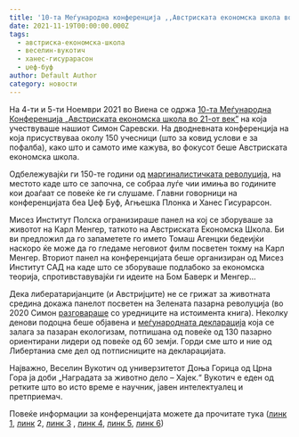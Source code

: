 ```yaml
---
title: '10-та Меѓународна конференција ,,Австриската економска школа во 21-виот век“'
date: 2021-11-19T00:00:00.000Z
tags:
  - австриска-економска-школа
  - веселин-вукотич
  - ханес-гисурарасон
  - џеф-буф
author: Default Author
category: новости
---
```


На 4-ти и 5-ти Ноември 2021 во Виена се одржа [10-та Меѓународна Конференција „Австриската економска школа во 21-от век”](https://www.austrianconference.org/) на која учествуваше нашиот Симон Саревски. На дводневната конференција на која присуствуваа околу 150 учесници (што за ковид услови е за пофалба), како што и самото име кажува, во фокусот беше Австриската економска школа.

Одбележувајќи ги 150-те години од [маргиналистичката револуција](http://libertaniabackup.local/marginalisticka-revolucija-150-godini-podocna/), на местото каде што се започна, се собраа луѓе чии имиња во годините кои доаѓаат се повеќе ќе ги слушаме. Главни говорници на конференцијата беа Џеф Буф, Агњешка Плонка и Ханес Гисурарсон.

Мисез Институт Полска огранизираше панел на кој се зборуваше за животот на Карл Менгер, таткото на Австриската Економска Школа. Би ви предложил да го запаметете го името Томаш Агенцки бедеијќи наскоро ќе може да го гледаме неговиот филм посветен токму на Карл Менгер. Вториот панел на конференцијата беше организиран од Мисез Институт САД на каде што се зборуваше подлабоко за економска теорија, спротивставувајќи ги идеите на Бом Баверк и Менгер…

Дека либератаријанците (и Австријците) не се грижат за животната средина докажа панелот посветен на Зелената пазарна револуција (во 2020 Симон [разговараше](http://libertaniabackup.local/kon-pazaren-ekologizam-kai-vajs-kristofer-bernard/) со уредниците на истоимента книга). Неколку денови подоцна беше објавена и [меѓународната декларација](https://www.greenmarketrevolution.eco/declaration-de) која се залага за пазаран екологизам, потпишана од повеќе од 130 пазарно ориентирани лидери од повеќе од 60 земји. Горди сме што и ние од Либертаниа сме дел од потписниците на декларацијата.

Најважно, Веселин Вукотич од универзитетот Доња Горица од Црна Гора ја доби „Наградата за животно дело – Хајек.“ Вукотич е еден од ретките што во исто време е научник, јавен интелектуалец и претприемач.

Повеќе информации за конференцијата можете да прочитате тука ([линк 1](https://www.austriancenter.com/hayek-lifetime-achievement-award-laudatio/?fbclid=IwAR3fcpeaXUhNdQUdr1T7WZIWjTLjIYImfOjMZQ97SKkfZ4RVeb67FItxTAg), [линк](https://www.austriancenter.com/restartvienna-first-day) 2, [линк 3](https://www.austriancenter.com/veselin-vukotic-hayek-award-2021) , [линк 4](https://www.austriancenter.com/post-covid-policies-in-the-eu), [линк 5](https://www.austriancenter.com/menger-marx-and-markets-day-2), [линк 6](https://www.austriancenter.com/lions-liberty-and-laissez-faire-day-2))
